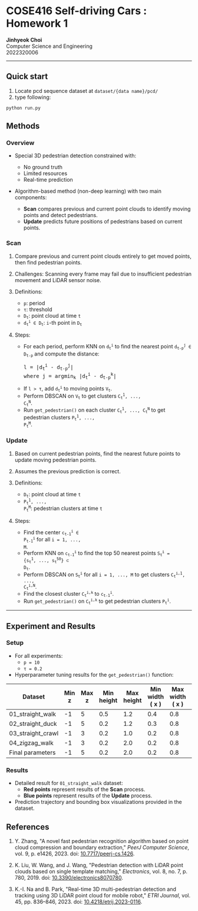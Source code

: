 # COSE416 Self-driving Cars : Homework 1

**Jinhyeok Choi**  
Computer Science and Engineering  
2022320006  

---
## Quick start
1. Locate pcd sequence dataset at `dataset/{data name}/pcd/`
2. type following:
```
python run.py
```

## Methods

### Overview
- Special 3D pedestrian detection constrained with:
  - No ground truth
  - Limited resources
  - Real-time prediction

- Algorithm-based method (non-deep learning) with two main components:
  - **Scan** compares previous and current point clouds to identify moving points and detect pedestrians.
  - **Update** predicts future positions of pedestrians based on current points.

### Scan
1. Compare previous and current point clouds entirely to get moved points, then find pedestrian points.
2. Challenges: Scanning every frame may fail due to insufficient pedestrian movement and LiDAR sensor noise.
3. Definitions:
   - <code>p</code>: period
   - <code>&tau;</code>: threshold
   - <code>D<sub>t</sub></code>: point cloud at time <code>t</code>
   - <code>d<sub>t</sub><sup>i</sup> &isin; D<sub>t</sub></code>: <code>i</code>-th point in <code>D<sub>t</sub></code>

4. Steps:
   - For each period, perform KNN on <code>d<sub>t</sub><sup>i</sup></code> to find the nearest point <code>d<sub>t-p</sub><sup>j</sup> &isin; D<sub>t-p</sub></code> and compute the distance:
     <pre>
     l = |d<sub>t</sub><sup>i</sup> - d<sub>t-p</sub><sup>j</sup>|
     where j = argmin<sub>k</sub> |d<sub>t</sub><sup>i</sup> - d<sub>t-p</sub><sup>k</sup>|
     </pre>
   - If <code>l &gt; &tau;</code>, add <code>d<sub>t</sub><sup>i</sup></code> to moving points <code>V<sub>t</sub></code>.
   - Perform DBSCAN on <code>V<sub>t</sub></code> to get clusters <code>C<sub>t</sub><sup>1</sup>, ..., C<sub>t</sub><sup>N</sup></code>.
   - Run `get_pedestrian()` on each cluster <code>C<sub>t</sub><sup>1</sup>, ..., C<sub>t</sub><sup>N</sup></code> to get pedestrian clusters <code>P<sub>t</sub><sup>1</sup>, ..., P<sub>t</sub><sup>M</sup></code>.

### Update
1. Based on current pedestrian points, find the nearest future points to update moving pedestrian points.
2. Assumes the previous prediction is correct.
3. Definitions:
   - <code>D<sub>t</sub></code>: point cloud at time <code>t</code>
   - <code>P<sub>t</sub><sup>1</sup>, ..., P<sub>t</sub><sup>M</sup></code>: pedestrian clusters at time <code>t</code>

4. Steps:
   - Find the center <code>c<sub>t-1</sub><sup>i</sup> &isin; P<sub>t-1</sub><sup>i</sup></code> for all <code>i = 1, ..., M</code>.
   - Perform KNN on <code>c<sub>t-1</sub><sup>i</sup></code> to find the top 50 nearest points <code>S<sub>t</sub><sup>i</sup> = {s<sub>t</sub><sup>1</sup>, ..., s<sub>t</sub><sup>50</sup>} &sub; D<sub>t</sub></code>.
   - Perform DBSCAN on <code>S<sub>t</sub><sup>i</sup></code> for all <code>i = 1, ..., M</code> to get clusters <code>C<sub>t</sub><sup>i,1</sup>, ..., C<sub>t</sub><sup>i,N</sup></code>.
   - Find the closest cluster <code>C<sub>t</sub><sup>i,k</sup></code> to <code>c<sub>t-1</sub><sup>i</sup></code>.
   - Run `get_pedestrian()` on <code>C<sub>t</sub><sup>i,k</sup></code> to get pedestrian clusters <code>P<sub>t</sub><sup>i</sup></code>.

---

## Experiment and Results

### Setup
- For all experiments:
  - <code>p = 10</code>
  - <code>&tau; = 0.2</code>
- Hyperparameter tuning results for the `get_pedestrian()` function:

| Dataset           | Min z  | Max z  | Min height | Max height | Min width \( x \) | Max width \( x \) | Min width \( y \) | Max width \( y \) |
|-------------------|--------|--------|------------|------------|-------------------|-------------------|-------------------|-------------------|
| 01_straight_walk  | -1     | 5      | 0.5        | 1.2        | 0.4               | 0.8               | 0.2               | 0.6               |
| 02_straight_duck  | -1     | 5      | 0.2        | 1.2        | 0.3               | 0.8               | 0.2               | 0.8               |
| 03_straight_crawl | -1     | 3      | 0.2        | 1.0        | 0.2               | 0.8               | 0.2               | 0.8               |
| 04_zigzag_walk    | -1     | 3      | 0.2        | 2.0        | 0.2               | 0.8               | 0.2               | 0.8               |
| Final parameters  | -1     | 5      | 0.2        | 2.0        | 0.2               | 0.8               | 0.2               | 0.8               |

### Results
- Detailed result for `01_straight_walk` dataset:
  - **Red points** represent results of the **Scan** process.
  - **Blue points** represent results of the **Update** process.
- Prediction trajectory and bounding box visualizations provided in the dataset.

## References

1. Y. Zhang, "A novel fast pedestrian recognition algorithm based on point cloud compression and boundary extraction," *PeerJ Computer Science*, vol. 9, p. e1426, 2023. doi: [10.7717/peerj-cs.1426](https://doi.org/10.7717/peerj-cs.1426).

2. K. Liu, W. Wang, and J. Wang, "Pedestrian detection with LiDAR point clouds based on single template matching," *Electronics*, vol. 8, no. 7, p. 780, 2019. doi: [10.3390/electronics8070780](https://doi.org/10.3390/electronics8070780).

3. K.-I. Na and B. Park, "Real-time 3D multi-pedestrian detection and tracking using 3D LiDAR point cloud for mobile robot," *ETRI Journal*, vol. 45, pp. 836–846, 2023. doi: [10.4218/etrij.2023-0116](https://doi.org/10.4218/etrij.2023-0116).